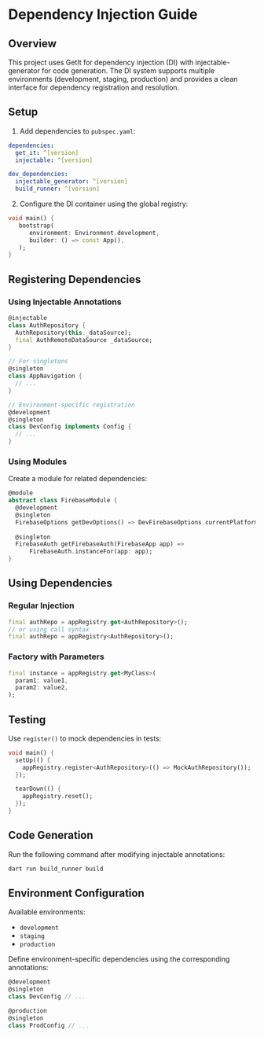 # Dependency Injection Guide

## Overview
This project uses GetIt for dependency injection (DI) with injectable-generator for code generation. The DI system supports multiple environments (development, staging, production) and provides a clean interface for dependency registration and resolution.

## Setup

1. Add dependencies to `pubspec.yaml`:
```yaml
dependencies:
  get_it: ^[version]
  injectable: ^[version]

dev_dependencies:
  injectable_generator: ^[version]
  build_runner: ^[version]
```

2. Configure the DI container using the global registry:
```dart
void main() {
   bootstrap(
      environment: Environment.development,
      builder: () => const App(),
   );
}
```

## Registering Dependencies

### Using Injectable Annotations

```dart
@injectable
class AuthRepository {
  AuthRepository(this._dataSource);
  final AuthRemoteDataSource _dataSource;
}

// For singletons
@singleton
class AppNavigation {
  // ...
}

// Environment-specific registration
@development
@singleton
class DevConfig implements Config {
  // ...
}
```

### Using Modules

Create a module for related dependencies:

```dart
@module
abstract class FirebaseModule {
  @development
  @singleton
  FirebaseOptions getDevOptions() => DevFirebaseOptions.currentPlatform;
  
  @singleton
  FirebaseAuth getFirebaseAuth(FirebaseApp app) => 
      FirebaseAuth.instanceFor(app: app);
}
```

## Using Dependencies

### Regular Injection

```dart
final authRepo = appRegistry.get<AuthRepository>();
// or using call syntax
final authRepo = appRegistry<AuthRepository>();
```

### Factory with Parameters

```dart
final instance = appRegistry.get<MyClass>(
  param1: value1,
  param2: value2,
);
```

## Testing

Use `register()` to mock dependencies in tests:

```dart
void main() {
  setUp(() {
    appRegistry.register<AuthRepository>(() => MockAuthRepository());
  });

  tearDown(() {
    appRegistry.reset();
  });
}
```

## Code Generation

Run the following command after modifying injectable annotations:

```bash
dart run build_runner build
```

## Environment Configuration

Available environments:
- `development`
- `staging`
- `production`

Define environment-specific dependencies using the corresponding annotations:
```dart
@development
@singleton
class DevConfig // ...

@production
@singleton
class ProdConfig // ...
```